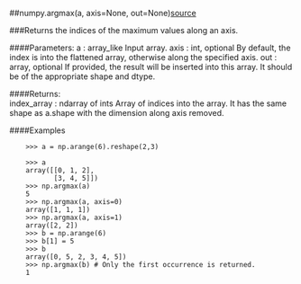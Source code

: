 ##numpy.argmax(a, axis=None, out=None)[source](https://docs.scipy.org/doc/numpy/reference/generated/numpy.argmax.html#numpy.argmax)

###Returns the indices of the maximum values along an axis.

####Parameters:	
		a : array_like
				Input array.
		axis : int, optional
				By default, the index is into the flattened array, otherwise along the specified axis.
		out : array, optional
				If provided, the result will be inserted into this array. It should be of the appropriate shape and dtype.

####Returns:	
		index_array : ndarray of ints
				Array of indices into the array. It has the same shape as a.shape with the dimension along axis removed.

####Examples

		>>> a = np.arange(6).reshape(2,3)

		>>> a
		array([[0, 1, 2],
		       [3, 4, 5]])
		>>> np.argmax(a)
		5
		>>> np.argmax(a, axis=0)
		array([1, 1, 1])
		>>> np.argmax(a, axis=1)
		array([2, 2])
		>>> b = np.arange(6)
		>>> b[1] = 5
		>>> b
		array([0, 5, 2, 3, 4, 5])
		>>> np.argmax(b) # Only the first occurrence is returned.
		1
